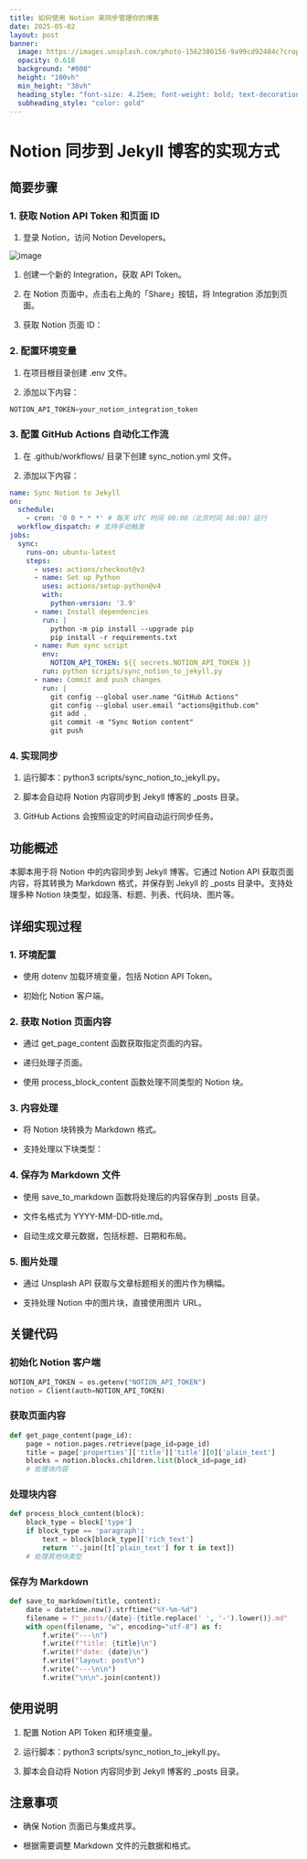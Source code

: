 ```yaml
---
title: 如何使用 Notion 来同步管理你的博客
date: 2025-05-02
layout: post
banner:
  image: https://images.unsplash.com/photo-1562380156-9a99cd92484c?crop=entropy&cs=tinysrgb&fit=max&fm=jpg&ixid=M3w2OTIwMzJ8MHwxfHJhbmRvbXx8fHx8fHx8fDE3NDYyMTczODJ8&ixlib=rb-4.0.3&q=80&w=1080
  opacity: 0.618
  background: "#000"
  height: "100vh"
  min_height: "38vh"
  heading_style: "font-size: 4.25em; font-weight: bold; text-decoration: underline"
  subheading_style: "color: gold"
---
```


# Notion 同步到 Jekyll 博客的实现方式

## 简要步骤

### 1. 获取 Notion API Token 和页面 ID

1. 登录 Notion，访问 Notion Developers。

![image](https://prod-files-secure.s3.us-west-2.amazonaws.com/a7a0cc5a-89b9-4cda-8686-1fba0ca52f40/d19c1afe-dea5-4312-9333-786b0ba83054/image.png?X-Amz-Algorithm=AWS4-HMAC-SHA256&X-Amz-Content-Sha256=UNSIGNED-PAYLOAD&X-Amz-Credential=ASIAZI2LB466STTBEF73%2F20250502%2Fus-west-2%2Fs3%2Faws4_request&X-Amz-Date=20250502T202302Z&X-Amz-Expires=3600&X-Amz-Security-Token=IQoJb3JpZ2luX2VjEEEaCXVzLXdlc3QtMiJIMEYCIQCw%2BOSyx3sarn446BjJ2UpZCvtZyxArR%2F58dGxd%2BQ9fUQIhAPnNyaUJ7v%2FUyk87Au4d1Vt5I5tG2IpBIL8XHoYiimg8KogECNr%2F%2F%2F%2F%2F%2F%2F%2F%2F%2FwEQABoMNjM3NDIzMTgzODA1IgwssOrayDJ8rE0kwWgq3APH080Owq%2FnUFCEsqd6vtGDyLGK%2FTGregaFyGPPul3C0s1nAL%2BRROXoIheljDlnmXbMvVDurR5qtgbPj7RMHNFqdPHzVdvehIE8cA6mSUKfDBhuSmdc3EWMpZp8kiO%2BCzYJXLDvjeuoSZV1pRPEH8QeSAW5k%2FJnKk5g6Xh8X50Ku7FErBgi33NepQr4ivXIstRpW1uUADlaBf8gytBifNhUNt6dQX2dv2jbLlfpelFaxNZdXncghd6djnTeGnysuns9gClRAYmyrCb0XsLJGU1WLxh1%2Fq%2FnKCGxU1TkVp41negZ%2FwJojWRZ3zuMBopBLR8TaY7hsw6zu46xXZ%2BqcfJKp9hY35ecE7lS%2FWj44cvyNv3nd8%2Bxb4oPK%2BHB25dqE9VweQKdepGijbSTQpjG7WJLSxdwZE3CEGDoCYty8%2F%2FK0dHDjuqCWip76u8f8qbtHKlN5L2GdfImdc94kUkyUcYsRi1bO73qC0bQV%2B2wJ3vfdndTGv13iGgwOtJqL8RBRfOdhhSFpLoLWfpi1yhX0mOaZIk88ByRG75SJZe130A%2By%2B0HptCby%2FQsMf7T%2BjmqMipdSZP31bXQXiurURPlplKVLMH0Yu6RV1X80zSEKNmHJA80laQj%2F3%2FLveFr%2BjCV5dPABjqkAWQ0XJVKmmpQlhpkY9Ldor8m2ouFALgdsUZ7J42IFnvnXYN8SsT5ofh1Dj3QF2dRAo1eHaCEYj4sXTL61WRSJ1w5NpxNm1pc1Es0ViF6ze1xQQ7Aj0merl5DDEcAc1qJrwqVvSckqOQSoeXtIgxlbl6FYwpKWCRQ29Fuuu768sls4Nm%2BNi%2BxkqsulD0PnHdsbC2Bl8t6aw9dlDjA%2B0wuNmVRZIR%2B&X-Amz-Signature=62911b7ba263055e4f40f661dda5e4e5d38b232a31969503d0062ff9ff97f458&X-Amz-SignedHeaders=host&x-id=GetObject)

1. 创建一个新的 Integration，获取 API Token。

1. 在 Notion 页面中，点击右上角的「Share」按钮，将 Integration 添加到页面。

1. 获取 Notion 页面 ID：


### 2. 配置环境变量

1. 在项目根目录创建 .env 文件。

1. 添加以下内容：

```javascript
NOTION_API_TOKEN=your_notion_integration_token
```

### 3. 配置 GitHub Actions 自动化工作流

1. 在 .github/workflows/ 目录下创建 sync_notion.yml 文件。

1. 添加以下内容：

```yaml
name: Sync Notion to Jekyll
on:
  schedule:
    - cron: '0 0 * * *' # 每天 UTC 时间 00:00（北京时间 08:00）运行
  workflow_dispatch: # 支持手动触发
jobs:
  sync:
    runs-on: ubuntu-latest
    steps:
      - uses: actions/checkout@v3
      - name: Set up Python
        uses: actions/setup-python@v4
        with:
          python-version: '3.9'
      - name: Install dependencies
        run: |
          python -m pip install --upgrade pip
          pip install -r requirements.txt
      - name: Run sync script
        env:
          NOTION_API_TOKEN: ${{ secrets.NOTION_API_TOKEN }}
        run: python scripts/sync_notion_to_jekyll.py
      - name: Commit and push changes
        run: |
          git config --global user.name "GitHub Actions"
          git config --global user.email "actions@github.com"
          git add .
          git commit -m "Sync Notion content"
          git push
```

### 4. 实现同步

1. 运行脚本：python3 scripts/sync_notion_to_jekyll.py。

1. 脚本会自动将 Notion 内容同步到 Jekyll 博客的 _posts 目录。

1. GitHub Actions 会按照设定的时间自动运行同步任务。

## 功能概述

本脚本用于将 Notion 中的内容同步到 Jekyll 博客。它通过 Notion API 获取页面内容，将其转换为 Markdown 格式，并保存到 Jekyll 的 _posts 目录中。支持处理多种 Notion 块类型，如段落、标题、列表、代码块、图片等。

## 详细实现过程

### 1. 环境配置

- 使用 dotenv 加载环境变量，包括 Notion API Token。

- 初始化 Notion 客户端。

### 2. 获取 Notion 页面内容

- 通过 get_page_content 函数获取指定页面的内容。

- 递归处理子页面。

- 使用 process_block_content 函数处理不同类型的 Notion 块。

### 3. 内容处理

- 将 Notion 块转换为 Markdown 格式。

- 支持处理以下块类型：


### 4. 保存为 Markdown 文件

- 使用 save_to_markdown 函数将处理后的内容保存到 _posts 目录。

- 文件名格式为 YYYY-MM-DD-title.md。

- 自动生成文章元数据，包括标题、日期和布局。

### 5. 图片处理

- 通过 Unsplash API 获取与文章标题相关的图片作为横幅。

- 支持处理 Notion 中的图片块，直接使用图片 URL。

## 关键代码

### 初始化 Notion 客户端

```python
NOTION_API_TOKEN = os.getenv("NOTION_API_TOKEN")
notion = Client(auth=NOTION_API_TOKEN)
```

### 获取页面内容

```python
def get_page_content(page_id):
    page = notion.pages.retrieve(page_id=page_id)
    title = page['properties']['title']['title'][0]['plain_text']
    blocks = notion.blocks.children.list(block_id=page_id)
    # 处理块内容
```

### 处理块内容

```python
def process_block_content(block):
    block_type = block['type']
    if block_type == 'paragraph':
        text = block[block_type]['rich_text']
        return ''.join([t['plain_text'] for t in text])
    # 处理其他块类型
```

### 保存为 Markdown

```python
def save_to_markdown(title, content):
    date = datetime.now().strftime("%Y-%m-%d")
    filename = f"_posts/{date}-{title.replace(' ', '-').lower()}.md"
    with open(filename, "w", encoding="utf-8") as f:
        f.write("---\n")
        f.write(f"title: {title}\n")
        f.write(f"date: {date}\n")
        f.write("layout: post\n")
        f.write("---\n\n")
        f.write("\n\n".join(content))
```

## 使用说明

1. 配置 Notion API Token 和环境变量。

1. 运行脚本：python3 scripts/sync_notion_to_jekyll.py。

1. 脚本会自动将 Notion 内容同步到 Jekyll 博客的 _posts 目录。

## 注意事项

- 确保 Notion 页面已与集成共享。

- 根据需要调整 Markdown 文件的元数据和格式。